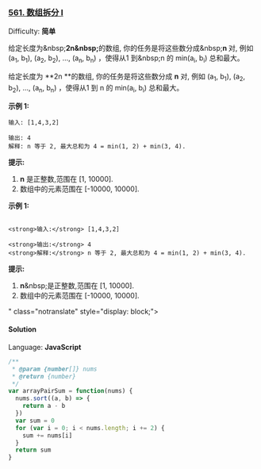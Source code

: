 ### [561\. 数组拆分 I](https://leetcode-cn.com/problems/array-partition-i/)

Difficulty: **简单**

给定长度为&amp;nbsp;<strong>2n&amp;nbsp;</strong>的数组, 你的任务是将这些数分成&amp;nbsp;<strong>n </strong>对, 例如 (a<sub>1</sub>, b<sub>1</sub>), (a<sub>2</sub>, b<sub>2</sub>), ..., (a<sub>n</sub>, b<sub>n</sub>) ，使得从1 到&amp;nbsp;n 的 min(a<sub>i</sub>, b<sub>i</sub>) 总和最大。</p>

<p>

给定长度为 **2n **的数组, 你的任务是将这些数分成 **n** 对, 例如 (a<sub style="display: inline;">1</sub>, b<sub style="display: inline;">1</sub>), (a<sub style="display: inline;">2</sub>, b<sub style="display: inline;">2</sub>), ..., (a<sub style="display: inline;">n</sub>, b<sub style="display: inline;">n</sub>) ，使得从1 到 n 的 min(a<sub style="display: inline;">i</sub>, b<sub style="display: inline;">i</sub>) 总和最大。

**示例 1:**

```
输入: [1,4,3,2]

输出: 4
解释: n 等于 2, 最大总和为 4 = min(1, 2) + min(3, 4).
```

**提示:**

1.  **n** 是正整数,范围在 [1, 10000].
2.  数组中的元素范围在 [-10000, 10000].

<strong>示例 1:</strong></p>

```

<strong>输入:</strong> [1,4,3,2]

<strong>输出:</strong> 4
<strong>解释:</strong> n 等于 2, 最大总和为 4 = min(1, 2) + min(3, 4).
```

<p><strong>提示:</strong></p>

<ol>
	<li><strong>n</strong>&amp;nbsp;是正整数,范围在 [1, 10000].</li>
	<li>数组中的元素范围在 [-10000, 10000].</li>
</ol>
" class="notranslate" style="display: block;">

#### Solution

Language: **JavaScript**

```javascript
​/**
 * @param {number[]} nums
 * @return {number}
 */
var arrayPairSum = function(nums) {
  nums.sort((a, b) => {
    return a - b
  })
  var sum = 0
  for (var i = 0; i < nums.length; i += 2) {
    sum += nums[i]
  }
  return sum
}
```
